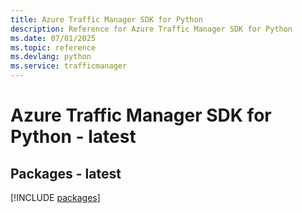 ```yaml
---
title: Azure Traffic Manager SDK for Python
description: Reference for Azure Traffic Manager SDK for Python
ms.date: 07/01/2025
ms.topic: reference
ms.devlang: python
ms.service: trafficmanager
---
```

# Azure Traffic Manager SDK for Python - latest
## Packages - latest
[!INCLUDE [packages](traffic-manager-index.md)]
